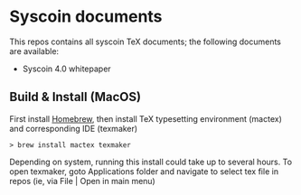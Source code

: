 # Syscoin documents

This repos contains all syscoin TeX documents; the following documents are available:
- Syscoin 4.0 whitepaper

## Build & Install (MacOS)

First install [Homebrew](https://brew.sh), then install TeX typesetting environment (mactex) and corresponding IDE (texmaker)

```
> brew install mactex texmaker
```
Depending on system, running this install could take up to several hours. To open texmaker, goto Applications folder and navigate to select tex file in repos (ie, via File | Open in main menu)
